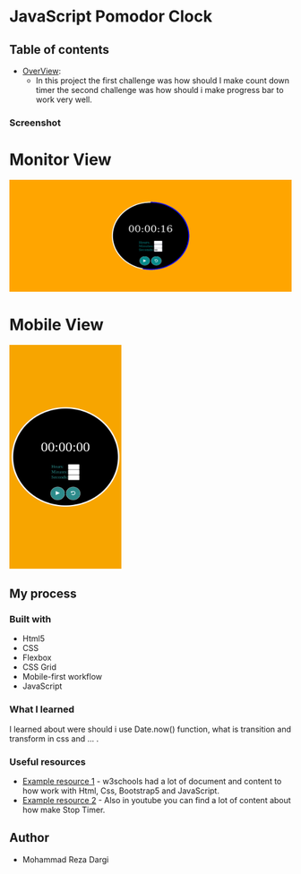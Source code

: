 # JavaScript Pomodor Clock
## Table of contents

- [OverView](#):
  - In this project the first challenge was how should I make count down timer
  the second challenge was how should i make progress bar to work very well.


### Screenshot
<div>
<h1>Monitor View</h1>
<img src="./monitorView.png" alt="MonitorView"
style="width: 700px; height: 200px;">
</div>
<div>
<h1>Mobile View</h1>
<img src="./mobileView.png" alt="mobileView" style="width: 200px; height: 400px;">
</div>

## My process

### Built with

- Html5
- CSS
- Flexbox
- CSS Grid
- Mobile-first workflow
- JavaScript

### What I learned

I learned about were should i use Date.now() function, what is transition and transform in css 
and ... .

### Useful resources

- [Example resource 1](https://www.w3schools.com) - w3schools had a lot of document and content to how work with Html, Css, Bootstrap5 and JavaScript.
- [Example resource 2](https://www.youtube.com) - Also in youtube you can find a lot of content about how make Stop Timer.


## Author
- Mohammad Reza Dargi
